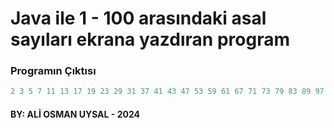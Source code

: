 # Java ile 1 - 100 arasındaki asal sayıları ekrana yazdıran program

### Programın Çıktısı 
```powershell
2 3 5 7 11 13 17 19 23 29 31 37 41 43 47 53 59 61 67 71 73 79 83 89 97 
```
#### BY: ALİ OSMAN UYSAL - 2024